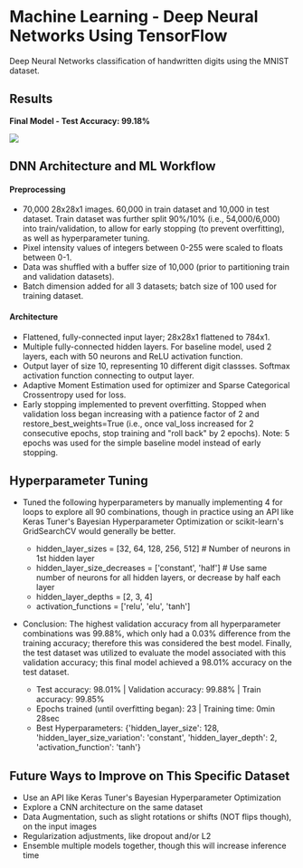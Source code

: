# Machine Learning - Deep Neural Networks Using TensorFlow
Deep Neural Networks classification of handwritten digits using the MNIST dataset.

## Results
**Final Model - Test Accuracy: 99.18%**

<img src="assets/img/model-comaprisons.png">

## DNN Architecture and ML Workflow

#### Preprocessing
- 70,000 28x28x1 images. 60,000 in train dataset and 10,000 in test dataset. Train dataset was further split 90%/10% (i.e., 54,000/6,000) into train/validation, to allow for early stopping (to prevent overfitting), as well as hyperparameter tuning.
- Pixel intensity values of integers between 0-255 were scaled to floats between 0-1.
- Data was shuffled with a buffer size of 10,000 (prior to partitioning train and validation datasets).
- Batch dimension added for all 3 datasets; batch size of 100 used for training dataset.

#### Architecture
- Flattened, fully-connected input layer; 28x28x1 flattened to 784x1.
- Multiple fully-connected hidden layers. For baseline model, used 2 layers, each with 50 neurons and ReLU activation function.
- Output layer of size 10, representing 10 different digit classses. Softmax activation function connecting to output layer.
- Adaptive Moment Estimation used for optimizer and Sparse Categorical Crossentropy used for loss.
- Early stopping implemented to prevent overfitting. Stopped when validation loss began increasing with a patience factor of 2 and restore_best_weights=True (i.e., once val_loss increased for 2 consecutive epochs, stop training and "roll back" by 2 epochs). Note: 5 epochs was used for the simple baseline model instead of early stopping.

## Hyperparameter Tuning
- Tuned the following hyperparameters by manually implementing 4 for loops to explore all 90 combinations, though in practice using an API like Keras Tuner's Bayesian Hyperparameter Optimization or scikit-learn's GridSearchCV would generally be better.
  - hidden_layer_sizes = [32, 64, 128, 256, 512] # Number of neurons in 1st hidden layer
  - hidden_layer_size_decreases = ['constant', 'half'] # Use same number of neurons for all hidden layers, or decrease by half each layer
  - hidden_layer_depths = [2, 3, 4]
  - activation_functions = ['relu', 'elu', 'tanh']
 
- Conclusion: The highest validation accuracy from all hyperparameter combinations was 99.88%, which only had a 0.03% difference from the training accuracy; therefore this was considered the best model. Finally, the test dataset was utilized to evaluate the model associated with this validation accuracy; this final model achieved a 98.01% accuracy on the test dataset.
  - Test accuracy: 98.01% | Validation accuracy: 99.88% | Train accuracy: 99.85%
  - Epochs trained (until overfitting began): 23 | Training time: 0min 28sec
  - Best Hyperparameters: {'hidden_layer_size': 128, 'hidden_layer_size_variation': 'constant', 'hidden_layer_depth': 2, 'activation_function': 'tanh'}

## Future Ways to Improve on This Specific Dataset
- Use an API like Keras Tuner's Bayesian Hyperparameter Optimization
- Explore a CNN architecture on the same dataset
- Data Augmentation, such as slight rotations or shifts (NOT flips though), on the input images
- Regularization adjustments, like dropout and/or L2
- Ensemble multiple models together, though this will increase inference time
